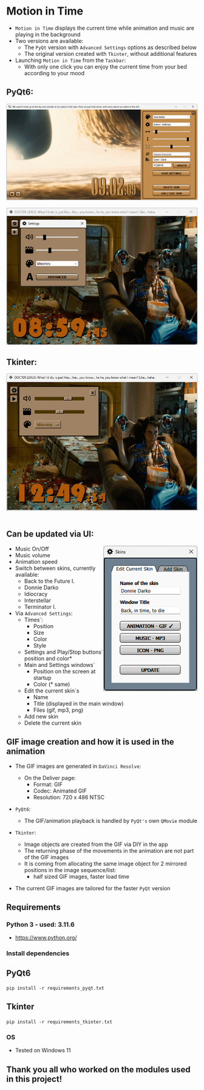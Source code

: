 # Motion in Time
- `Motion in Time` displays the current time while animation and music are playing in the background
- Two versions are available:
    - The `PyQt` version with `Advanced Settings` options as described below
    - The original version created with `Tkinter`, without additional features
- Launching `Motion in Time` from the `Taskbar`:
    - With only one click you can enjoy the current time from your bed according to your mood



## PyQt6:
<div align="left">
    <img src="docs/promo/interstellar_adv.png">
</div>
<br>
<div align="left">
    <img src="docs/promo/idiocracy.png">
</div>


## Tkinter:
<div align="left">
    <img src="docs/promo/tkinter/idiocracy.png">
</div>
<br>

## Can be updated via UI:
<img align="right" src="docs/promo/donnie_darko_edit_skin.png"></img>

- Music On/Off
- Music volume
- Animation speed
- Switch between skins, currently available:
    - Back to the Future I.
    - Donnie Darko
    - Idiocracy
    - Interstellar
    - Terminator I.
- Via `Advanced Settings`:
    - Times`:
        - Position
        - Size
        - Color
        - Style
    - Settings and Play/Stop buttons` position and color*
    - Main and Settings windows`
        - Position on the screen at startup
        - Color (* same)
    - Edit the current skin`s
        - Name
        - Title (displayed in the main window)
        - Files (gif, mp3, png)
    - Add new skin
    - Delete the current skin
    

## GIF image creation and how it is used in the animation
- The GIF images are generated in `DaVinci Resolve`:
    - On the Deliver page:
        - Format: GIF
        - Codec: Animated GIF
        - Resolution: 720 x 486 NTSC
- `PyQt6`:
    - The GIF/animation playback is handled by `PyQt's` own `QMovie` module
- `Tkinter`:
    - Image objects are created from the GIF via DIY in the app
    - The returning phase of the movements in the animation are not part of the GIF images
    - It is coming from allocating the same image object for 2 mirrored positions in the image sequence/list:
        - half sized GIF images, faster load time

- The current GIF images are tailored for the faster `PyQt` version

## Requirements
### Python 3 - used: 3.11.6
- https://www.python.org/

### Install dependencies
## PyQt6
``` pip install -r requirements_pyqt.txt ```
## Tkinter
``` pip install -r requirements_tkinter.txt ```

### OS
- Tested on Windows 11

## Thank you all who worked on the modules used in this project!